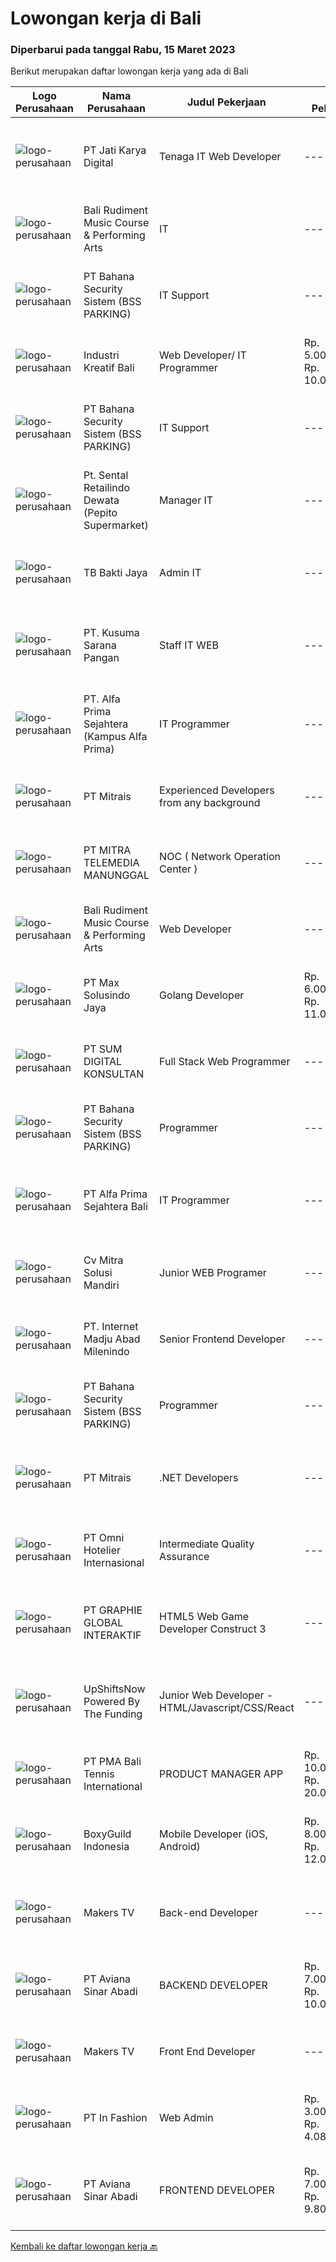 
  # Lowongan kerja di Bali

  ### Diperbarui pada tanggal Rabu, 15 Maret 2023

  Berikut merupakan daftar lowongan kerja yang ada di Bali

  |Logo Perusahaan | Nama Perusahaan | Judul Pekerjaan | Gaji Pekerjaan | Lokasi | Deskripsi | Tanggal diunggah | Pranala |
  | -------------- | --------------- | --------------- | --------- | --------- | -------------- | ------- | ----------- |
  |![logo-perusahaan](https://image-service-cdn.seek.com.au/6986a1c43ab071342c0fdeaf2e7c8770a257d641/ee4dce1061f3f616224767ad58cb2fc751b8d2dc)|PT Jati Karya Digital|Tenaga IT Web Developer|---|Gianyar|Job Responsibilities: Mengembangkan website untuk kebutuhan pemetaan di daerah Bali. Menganalisa kebutuhan sistem dan menyediakan solusi untuk...|Selasa, 14 Maret 2023|https://www.jobstreet.co.id/id/job/tenaga-it-web-developer-4261742?token=0~1baca9cf-4aa7-43ea-b548-0784beb28e4d&sectionRank=1&jobId=jobstreet-id-job-4261742|
|![logo-perusahaan](https://i.ibb.co/sqvTCh9/112815900-stock-vector-no-image-available-icon-flat-vector.webp)|Bali Rudiment Music Course & Performing Arts|IT|---|Padang|Freshgraduate dari bidang ilmu komputer, teknologi informasi Menguasai bahasa pemrograman Memahami jaringan komputer, instalasi software dan hardware...|Selasa, 14 Maret 2023|https://www.jobstreet.co.id/id/job/it-1034842336?token=0~1baca9cf-4aa7-43ea-b548-0784beb28e4d&sectionRank=2&jobId=jobstreet-id-job-1034842336|
|![logo-perusahaan](https://i.ibb.co/sqvTCh9/112815900-stock-vector-no-image-available-icon-flat-vector.webp)|PT Bahana Security Sistem (BSS PARKING)|IT Support|---|Padang|Kualifikasi:• Pendidikan minimal D3 (Jurusan Mesin/ Elektro/ Sipil/ IT)• Mampu mengoperasikan komputer dan (Ms. Word &amp; Excel)• Menguasai sistem...|Selasa, 14 Maret 2023|https://www.jobstreet.co.id/id/job/it-support-1034859311?token=0~1baca9cf-4aa7-43ea-b548-0784beb28e4d&sectionRank=3&jobId=jobstreet-id-job-1034859311|
|![logo-perusahaan](https://i.ibb.co/sqvTCh9/112815900-stock-vector-no-image-available-icon-flat-vector.webp)|Industri Kreatif Bali|Web Developer/ IT Programmer|Rp. 5.000.000-Rp. 10.000.000|Bali|Benefits:Salary and bonuses Remote work life balance Skill developmentWe are seeking talented and experienced Web Developers to join our team. The...|Selasa, 14 Maret 2023|https://www.jobstreet.co.id/id/job/web-developer-it-programmer-4260499?token=0~1baca9cf-4aa7-43ea-b548-0784beb28e4d&sectionRank=4&jobId=jobstreet-id-job-4260499|
|![logo-perusahaan](https://i.ibb.co/sqvTCh9/112815900-stock-vector-no-image-available-icon-flat-vector.webp)|PT Bahana Security Sistem (BSS PARKING)|IT Support|---|Klungkung|Kualifikasi:• Pendidikan minimal D3 (Jurusan Mesin/ Elektro/ Sipil/ IT)• Mampu mengoperasikan komputer dan (Ms. Word &amp; Excel)• Menguasai sistem...|Selasa, 14 Maret 2023|https://www.jobstreet.co.id/id/job/it-support-1035096566?token=0~1baca9cf-4aa7-43ea-b548-0784beb28e4d&sectionRank=5&jobId=jobstreet-id-job-1035096566|
|![logo-perusahaan](https://i.ibb.co/sqvTCh9/112815900-stock-vector-no-image-available-icon-flat-vector.webp)|Pt. Sental Retailindo Dewata (Pepito Supermarket)|Manager IT|---|Kuta|Merencanakan strategi implementasi atas kebijakan perusahaanMemastikan semua sistem IT dapat berjalan dengan lancarMemonitor pelaksanaan strategi dan...|Selasa, 14 Maret 2023|https://www.jobstreet.co.id/id/job/manager-it-1034914751?token=0~1baca9cf-4aa7-43ea-b548-0784beb28e4d&sectionRank=6&jobId=jobstreet-id-job-1034914751|
|![logo-perusahaan](https://image-service-cdn.seek.com.au/c8a6bb168a90c7b34315543d20233555c173e7ef/ee4dce1061f3f616224767ad58cb2fc751b8d2dc)|TB Bakti Jaya|Admin IT|---|Padang|Pengalaman di posisi yang sama dari 2 tahun; Pengetahuan tentang berbagai sistem pencarian, dan mampu untuk menggunakannya; Mampu berkomunikasi dengan...|Selasa, 14 Maret 2023|https://www.jobstreet.co.id/id/job/admin-it-1035028157?token=0~1baca9cf-4aa7-43ea-b548-0784beb28e4d&sectionRank=7&jobId=jobstreet-id-job-1035028157|
|![logo-perusahaan](https://i.ibb.co/sqvTCh9/112815900-stock-vector-no-image-available-icon-flat-vector.webp)|PT. Kusuma Sarana Pangan|Staff IT WEB|---|Bali|PT. KUSUMA SARANA PANGANPenempatan di : TabananDeskripsi Pekerjaan : Melakukan analisa terkait pengembangan sistem situs web / aplikasi dan Melakukan...|Selasa, 14 Maret 2023|https://www.jobstreet.co.id/id/job/staff-it-web-1034797413?token=0~1baca9cf-4aa7-43ea-b548-0784beb28e4d&sectionRank=8&jobId=jobstreet-id-job-1034797413|
|![logo-perusahaan](https://i.ibb.co/sqvTCh9/112815900-stock-vector-no-image-available-icon-flat-vector.webp)|PT. Alfa Prima Sejahtera (Kampus Alfa Prima)|IT Programmer|---|Bali|KAPAN TERAKHIR KALI ANDA MERASA BENAR-BENAR BAHAGIA DALAM BEKERJA?Ayo seru-seruan bareng kami di Alfa Prima. Sebuah Lembaga  Pendidikan yang sedang...|Selasa, 14 Maret 2023|https://www.jobstreet.co.id/id/job/it-programmer-1034957002?token=0~1baca9cf-4aa7-43ea-b548-0784beb28e4d&sectionRank=9&jobId=jobstreet-id-job-1034957002|
|![logo-perusahaan](https://image-service-cdn.seek.com.au/969b0c47f133a1e0155056a5d964c63953dd6304/ee4dce1061f3f616224767ad58cb2fc751b8d2dc)|PT Mitrais|Experienced Developers from any background|---|Bali|Build your Career with Mitrais ! We're looking for experienced Software Engineers from any background to be part of our team. What will you be doing? ...|Rabu, 15 Maret 2023|https://www.jobstreet.co.id/id/job/experienced-developers-from-any-background-4262572?token=0~1baca9cf-4aa7-43ea-b548-0784beb28e4d&sectionRank=10&jobId=jobstreet-id-job-4262572|
|![logo-perusahaan](https://image-service-cdn.seek.com.au/16c862207f96b3f370f64d8b44491152321c7aac/ee4dce1061f3f616224767ad58cb2fc751b8d2dc)|PT MITRA TELEMEDIA MANUNGGAL|NOC ( Network Operation Center )|---|Bali|NOC Duties and Responsibilities: - Monitoring IT &amp; networking infrastructure through a monitoring dashboard- Execute BAU activities- Daily report,...|Selasa, 14 Maret 2023|https://www.jobstreet.co.id/id/job/noc-network-operation-center-1034745665?token=0~1baca9cf-4aa7-43ea-b548-0784beb28e4d&sectionRank=11&jobId=jobstreet-id-job-1034745665|
|![logo-perusahaan](https://i.ibb.co/sqvTCh9/112815900-stock-vector-no-image-available-icon-flat-vector.webp)|Bali Rudiment Music Course & Performing Arts|Web Developer|---|Padang|Freshgraduate dari bidang ilmu komputer, teknologi informasi  Menguasai bahasa pemrograman Memahami jaringan komputer, instalasi software dan hardware...|Selasa, 14 Maret 2023|https://www.jobstreet.co.id/id/job/web-developer-1034842344?token=0~1baca9cf-4aa7-43ea-b548-0784beb28e4d&sectionRank=12&jobId=jobstreet-id-job-1034842344|
|![logo-perusahaan](https://image-service-cdn.seek.com.au/d528f747d71b6f25f37f0562919e21c80001cd02/ee4dce1061f3f616224767ad58cb2fc751b8d2dc)|PT Max Solusindo Jaya|Golang Developer|Rp. 6.000.000-Rp. 11.000.000|Bali|Write efficient, scalable and modular Go code. Knowledge how about code optimizing, query optimizing, and goroutine. Familiar with RESTful API and...|Selasa, 14 Maret 2023|https://www.jobstreet.co.id/id/job/golang-developer-4261426?token=0~1baca9cf-4aa7-43ea-b548-0784beb28e4d&sectionRank=13&jobId=jobstreet-id-job-4261426|
|![logo-perusahaan](https://i.ibb.co/sqvTCh9/112815900-stock-vector-no-image-available-icon-flat-vector.webp)|PT SUM DIGITAL KONSULTAN|Full Stack Web Programmer|---|Bali|PT. Sum Digital Konsultan adalah Perusahaan bergerak dibidang IT di Bali yang memiliki hubungan kerjasama dengan perusahaan IT di Jepang. Bergerak...|Selasa, 14 Maret 2023|https://www.jobstreet.co.id/id/job/full-stack-web-programmer-1035043548?token=0~1baca9cf-4aa7-43ea-b548-0784beb28e4d&sectionRank=14&jobId=jobstreet-id-job-1035043548|
|![logo-perusahaan](https://i.ibb.co/sqvTCh9/112815900-stock-vector-no-image-available-icon-flat-vector.webp)|PT Bahana Security Sistem (BSS PARKING)|Programmer|---|Padang|Kualifikasi: Pria/WanitaKomunikatif, dapat bekerja dalam Team &amp; IndividuPendidikan minimal D3 (Jurusan Teknik Informatika / Sistem Informasi/...|Selasa, 14 Maret 2023|https://www.jobstreet.co.id/id/job/programmer-1034825163?token=0~1baca9cf-4aa7-43ea-b548-0784beb28e4d&sectionRank=15&jobId=jobstreet-id-job-1034825163|
|![logo-perusahaan](https://image-service-cdn.seek.com.au/2aec1f95308fba1d74b0e76458142927d6f5c665/ee4dce1061f3f616224767ad58cb2fc751b8d2dc)|PT Alfa Prima Sejahtera Bali|IT Programmer|---|Denpasar|KAPAN TERAKHIR KALI ANDA MERASA BENAR-BENAR BAHAGIA DALAM BEKERJA?Ayo seru-seruan bareng kami di Alfa Prima. Sebuah Lembaga Pendidikan yang sedang...|Jumat, 10 Maret 2023|https://www.jobstreet.co.id/id/job/it-programmer-4257367?token=0~1baca9cf-4aa7-43ea-b548-0784beb28e4d&sectionRank=16&jobId=jobstreet-id-job-4257367|
|![logo-perusahaan](https://i.ibb.co/sqvTCh9/112815900-stock-vector-no-image-available-icon-flat-vector.webp)|Cv Mitra Solusi  Mandiri|Junior WEB Programer|---|Bali|Keuntungan:1. Gaji UMR Bali.2. Tunjangan  Deskripsi pekerjaan:1. Menguasai bahasa pemograman Laravel, Javascript, Vue Js dan Desain.2. Mampu...|Selasa, 14 Maret 2023|https://www.jobstreet.co.id/id/job/junior-web-programer-1035065370?token=0~1baca9cf-4aa7-43ea-b548-0784beb28e4d&sectionRank=17&jobId=jobstreet-id-job-1035065370|
|![logo-perusahaan](https://image-service-cdn.seek.com.au/717673142f6d230f2388ba3a1bcf28dd90c24a9f/ee4dce1061f3f616224767ad58cb2fc751b8d2dc)|PT. Internet Madju Abad Milenindo|Senior Frontend Developer|---|Bali|Job Descriptions Turning UI/UX designs into prototypes, creating excellent interactions from designs Writing reusable code and libraries to a standard...|Minggu, 12 Maret 2023|https://www.jobstreet.co.id/id/job/senior-frontend-developer-4248073?token=0~1baca9cf-4aa7-43ea-b548-0784beb28e4d&sectionRank=18&jobId=jobstreet-id-job-4248073|
|![logo-perusahaan](https://i.ibb.co/sqvTCh9/112815900-stock-vector-no-image-available-icon-flat-vector.webp)|PT Bahana Security Sistem (BSS PARKING)|Programmer|---|Klungkung|Kualifikasi:  • Pria/Wanita• Komunikatif, dapat bekerja dalam Team &amp; Individu• Pendidikan minimal D3 (Jurusan Teknik Informatika / Sistem...|Selasa, 14 Maret 2023|https://www.jobstreet.co.id/id/job/programmer-1035096479?token=0~1baca9cf-4aa7-43ea-b548-0784beb28e4d&sectionRank=19&jobId=jobstreet-id-job-1035096479|
|![logo-perusahaan](https://image-service-cdn.seek.com.au/969b0c47f133a1e0155056a5d964c63953dd6304/ee4dce1061f3f616224767ad58cb2fc751b8d2dc)|PT Mitrais|.NET Developers|---|Denpasar|Build your Career with Mitrais! We're looking for experienced .NET Software Engineers to be part of our team. What will you be doing?  Coding...|Rabu, 15 Maret 2023|https://www.jobstreet.co.id/id/job/.net-developers-4262570?token=0~1baca9cf-4aa7-43ea-b548-0784beb28e4d&sectionRank=20&jobId=jobstreet-id-job-4262570|
|![logo-perusahaan](https://i.ibb.co/sqvTCh9/112815900-stock-vector-no-image-available-icon-flat-vector.webp)|PT Omni Hotelier Internasional|Intermediate Quality Assurance|---|Bali|Kami sedang mencari Junior QA untuk bergabung dengan tim kami dalam memastikan produk-produk kami memenuhi standar kualitas tertinggi. Sebagai Junior...|Selasa, 14 Maret 2023|https://www.jobstreet.co.id/id/job/intermediate-quality-assurance-1035028250?token=0~1baca9cf-4aa7-43ea-b548-0784beb28e4d&sectionRank=21&jobId=jobstreet-id-job-1035028250|
|![logo-perusahaan](https://image-service-cdn.seek.com.au/f9a751ea24d68e4658d0eb7882e2db58a9b95cb0/ee4dce1061f3f616224767ad58cb2fc751b8d2dc)|PT GRAPHIE GLOBAL INTERAKTIF|HTML5 Web Game Developer Construct 3|---|Bali|Deskripsi Pekerjaan : Usia maksimal 35 tahun Pendidikan terakhir minimal D3 Menyenangi dunia aplikasi komputer dan pembuatan game Mempunyai kemampuan...|Minggu, 12 Maret 2023|https://www.jobstreet.co.id/id/job/html5-web-game-developer-construct-3-4258701?token=0~1baca9cf-4aa7-43ea-b548-0784beb28e4d&sectionRank=22&jobId=jobstreet-id-job-4258701|
|![logo-perusahaan](https://i.ibb.co/sqvTCh9/112815900-stock-vector-no-image-available-icon-flat-vector.webp)|UpShiftsNow Powered By The Funding|Junior Web Developer - HTML/Javascript/CSS/React|---|Bali|-&gt; Are you a keen developer willing to work hard and gain a lot of experience?-&gt; Eager to learn and grow in a fast-paced equal opportunity...|Selasa, 14 Maret 2023|https://www.jobstreet.co.id/id/job/junior-web-developer-html-javascript-css-react-1034957038?token=0~1baca9cf-4aa7-43ea-b548-0784beb28e4d&sectionRank=23&jobId=jobstreet-id-job-1034957038|
|![logo-perusahaan](https://image-service-cdn.seek.com.au/f18a95007b3db181b0a8495b10c68555f45ee9b0/ee4dce1061f3f616224767ad58cb2fc751b8d2dc)|PT PMA Bali Tennis International|PRODUCT MANAGER APP|Rp. 10.000.000-Rp. 20.000.000|Bali|Constant improving / developing / testing the App features. Selling company services (Liga App) to corporate clients (tennis and sport clubs, studios...|Sabtu, 11 Maret 2023|https://www.jobstreet.co.id/id/job/product-manager-app-4258524?token=0~1baca9cf-4aa7-43ea-b548-0784beb28e4d&sectionRank=24&jobId=jobstreet-id-job-4258524|
|![logo-perusahaan](https://image-service-cdn.seek.com.au/6d1b4e6069734452cdd54b7a79c5d0e922837cfb/ee4dce1061f3f616224767ad58cb2fc751b8d2dc)|BoxyGuild Indonesia|Mobile Developer (iOS, Android)|Rp. 8.000.000-Rp. 12.000.000|Badung|Looking for mobile developers willing to work in Bali in an office setting full time in Canggu.What will you be doing? coding high-quality software,...|Selasa, 14 Maret 2023|https://www.jobstreet.co.id/id/job/mobile-developer-ios-android-4240923?token=0~1baca9cf-4aa7-43ea-b548-0784beb28e4d&sectionRank=25&jobId=jobstreet-id-job-4240923|
|![logo-perusahaan](https://i.ibb.co/sqvTCh9/112815900-stock-vector-no-image-available-icon-flat-vector.webp)|Makers TV|Back-end Developer|---|Bali|A tech company in Canggu, Bali is looking for a talented and enthusiastic Back End Developer (Full-time, Bali based)Responsibilities: Participate in...|Selasa, 14 Maret 2023|https://www.jobstreet.co.id/id/job/back-end-developer-1034997737?token=0~1baca9cf-4aa7-43ea-b548-0784beb28e4d&sectionRank=26&jobId=jobstreet-id-job-1034997737|
|![logo-perusahaan](https://image-service-cdn.seek.com.au/97591e8be737b25128f631cf417042b55eb58300/ee4dce1061f3f616224767ad58cb2fc751b8d2dc)|PT Aviana Sinar Abadi|BACKEND DEVELOPER|Rp. 7.000.000-Rp. 10.000.000|Denpasar|Responsibilities : Create new program and modification as required by business unit Prepare system solution on root cause as preventive action Create...|Sabtu, 11 Maret 2023|https://www.jobstreet.co.id/id/job/backend-developer-4245789?token=0~1baca9cf-4aa7-43ea-b548-0784beb28e4d&sectionRank=27&jobId=jobstreet-id-job-4245789|
|![logo-perusahaan](https://i.ibb.co/sqvTCh9/112815900-stock-vector-no-image-available-icon-flat-vector.webp)|Makers TV|Front End Developer|---|Bali|A design studio in Canggu, Bali is looking for a talented and enthusiastic Front End Developer (Full-time)Responsibilities: Maintain and improve the...|Selasa, 14 Maret 2023|https://www.jobstreet.co.id/id/job/front-end-developer-1034997932?token=0~1baca9cf-4aa7-43ea-b548-0784beb28e4d&sectionRank=28&jobId=jobstreet-id-job-1034997932|
|![logo-perusahaan](https://image-service-cdn.seek.com.au/99ccc0096dc1e58f96b75a1f238e7d9598eff05d/ee4dce1061f3f616224767ad58cb2fc751b8d2dc)|PT In Fashion|Web Admin|Rp. 3.000.000-Rp. 4.080.000|Badung|Roles and Responsibilities Prepare and update website content (products, banners, etc). Edit product image (cropping, creating banner, color...|Sabtu, 11 Maret 2023|https://www.jobstreet.co.id/id/job/web-admin-4258337?token=0~1baca9cf-4aa7-43ea-b548-0784beb28e4d&sectionRank=29&jobId=jobstreet-id-job-4258337|
|![logo-perusahaan](https://image-service-cdn.seek.com.au/0243ad14f60f27322e02b60463d133b6b8fb5d11/ee4dce1061f3f616224767ad58cb2fc751b8d2dc)|PT Aviana Sinar Abadi|FRONTEND DEVELOPER|Rp. 7.000.000-Rp. 9.800.000|Bali|FRONTEND DEVELOPERResponsibilities : Develop functional and sustainable applications with clean codes Develop new user facing features React.js...|Sabtu, 11 Maret 2023|https://www.jobstreet.co.id/id/job/frontend-developer-4245776?token=0~1baca9cf-4aa7-43ea-b548-0784beb28e4d&sectionRank=30&jobId=jobstreet-id-job-4245776|


  [Kembali ke daftar lowongan kerja 🔙](../README.md#daftar-lowongan-kerja)
  